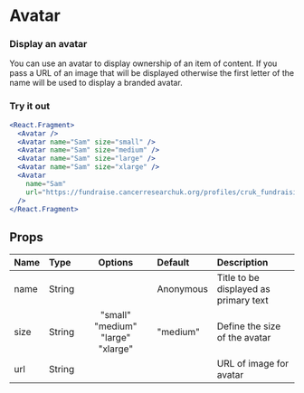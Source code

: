 # Avatar

### Display an avatar

You can use an avatar to display ownership of an item of content. If you pass a URL of an image that will be displayed otherwise the first letter of the name will be used to display a branded avatar.

### Try it out

```.jsx
<React.Fragment>
  <Avatar />
  <Avatar name="Sam" size="small" />
  <Avatar name="Sam" size="medium" />
  <Avatar name="Sam" size="large" />
  <Avatar name="Sam" size="xlarge" />
  <Avatar
    name="Sam"
    url="https://fundraise.cancerresearchuk.org/profiles/cruk_fundraising/modules/cruk_online_fundraising/images/hero_desktop.jpg"
  />
</React.Fragment>
```

## Props

| Name | Type | Options | Default | Description |
| :- | :- | :-: | :- | :- |
| name | String | | Anonymous | Title to be displayed as primary text |
| size | String | "small" "medium" "large" "xlarge" | "medium" | Define the size of the avatar |
| url | String | | | URL of  image for avatar |

